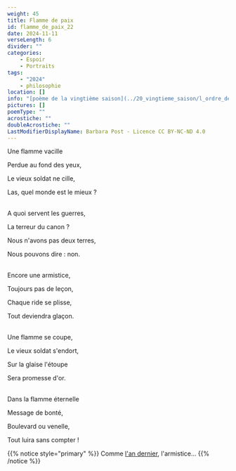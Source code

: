 ```yaml
---
weight: 45
title: Flamme de paix
id: flamme_de_paix_22
date: 2024-11-11
verseLength: 6
divider: ""
categories:
    - Espoir
    - Portraits
tags:
    - "2024"
    - philosophie
location: []
info: "[poème de la vingtième saison](../20_vingtieme_saison/l_ordre_des_choses)"
pictures: []
poemType: ""
acrostiche: ""
doubleAcrostiche: ""
LastModifierDisplayName: Barbara Post - Licence CC BY-NC-ND 4.0
---
```

Une flamme vacille

Perdue au fond des yeux,

Le vieux soldat ne cille,

Las, quel monde est le mieux ?

 \
A quoi servent les guerres,

La terreur du canon ?

Nous n'avons pas deux terres,

Nous pouvons dire : non.

 \
Encore une armistice,

Toujours pas de leçon,

Chaque ride se plisse,

Tout deviendra glaçon.

 \
Une flamme se coupe,

Le vieux soldat s'endort,

Sur la glaise l'étoupe

Sera promesse d'or.

 \
Dans la flamme éternelle

Message de bonté,

Boulevard ou venelle,

Tout luira sans compter !

<!-- FM:Snippet:Start data:{"id":"_simpleNotice","fields":[{"name":"content","value":"Comme l'an dernier, l'armistice..."}]} -->
{{% notice style="primary" %}}
Comme [l'an dernier](../18_dix_huitieme_saison/armistice), l'armistice...
{{% /notice %}}
<!-- FM:Snippet:End -->